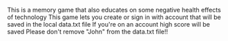 This is a memory game that also educates on some negative health effects of technology
This game lets you create or sign in with account that will be saved in the local data.txt file
If you're on an account high score will be saved
Please don't remove "John" from the data.txt file!!
